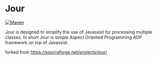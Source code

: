 Jour
====

[![Maven](https://github.com/SingingBush/jour/actions/workflows/maven.yml/badge.svg)](https://github.com/SingingBush/jour/actions/workflows/maven.yml)

Jour is designed to simplify the use of Javassist for processing multiple classes. In short Jour is simple Aspect Oriented Programming AOP framework on top of Javassist.

forked from https://sourceforge.net/projects/jour/

